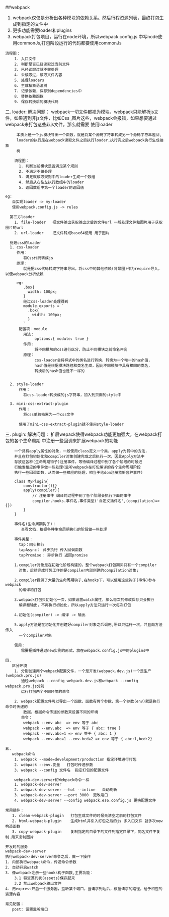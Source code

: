 ##webpack
  1. webpack仅仅是分析出各种模块的依赖关系。然后行程资源列表，最终打包生成到指定的文件中
  2. 更多功能需要loader和plugins
  3. webpack打包项目，运行在node环境，所以webpack.config.js
     中写node使用commonJs,打包阶段运行的代码都要使用commonJs


    流程图：
        1. 入口文件
        2. 判断是否已经读取过当前文件
        3. 已经读取过就不做处理
        4. 未读取过，读取文件内容
        5. 处理loaders
        6. 生成抽象语法树
        7. 记录依赖，保存到dependencies中
        8. 替换依赖函数
        9. 保存转换后的模块代码
  
  二. 
    loader:
        解决问题：
         webpack一切文件都视为模块，webpack只能解析js文件，如果遇到非js文件，比如Css
         ,图片这些，webpack会报错，如果想要通过webpack来打包这些非js文件，那么就需要
         使用loader

         本质上是一个js模块导出一个函数，就是将某个源码字符串转成另一个源码字符串返回,
         loader的执行是在webpack读取文件之后执行loader,执行完之后webpack执行生成抽象
         树

        流程图：
          1. 判断当前模块是否满足某个规则
          2. 不满足不做处理
          3. 满足就读取规则中的loader生成一个数组
          4. 然后从右往左执行数组中的loader 
          5. 返回数组中第一个loader的返回值
    
    eg:
       自实现loader -> my-loader
       使用webpack.config.js -> rules

      第三方loader
        1. file-loader   把文件输出获取输出之后的文件url 一般处理文件和图片用于获取图片的url
        2. url-loader    把文件转成base64使用 用于图片
        
      处理css的loader
      1. css-loader
         作用：
            将Css代码转成js
         原理：
            就是把css代码转成字符串导出，将css中的其他依赖(背景图)作为require导入，以便webpack分析依赖

         eg:
            .box{
              width: 100px;
            }
            经过css-loader处理得到
            module.exports = `
              .box{
                width: 100px;
              }
            `
          配置项：module
            用法：
                 options:{ module: true }
            作用：
                 将不同模块的css进行区分，防止不同模块之前命名冲突
            原理：
                 css-loader会将样式中的类名进行转换，转换为一个唯一的hash值，
                 hash值是根据模块路径和类名生成，因此不同模块中具有相同的类名，
                 转换后的hash值也是不一样的
                 
      
      2. style-loader
          作用：
            将css-loader转换成的js字符串，加入到页面的style中

      3. mini-css-extract-plugin
          作用：
            将css单独抽离为一个css文件

          使用了mini-css-extract-plugin就不使用style-loader
            

  三.
    plugin:
        解决问题：
            扩展wepack使得webpack功能更加强大，在webpack打包的各个生命周期
            中注册一些回调来扩展webpack的功能

        一个具有apply属性的对象，一般使用class定义一个类，apply为其中的方法，
        并且在打包初始化和compiler对象创建完成之后执行一次，因此Apply方法中
        存放这各种(生命周期钩子)注册事件，等待编译过程中到了各个阶段的时候进
        行触发相应的事件做一些处理(监听webpack在打包编译的各个生命周期阶段
        执行一些回调函数，从而做一些相应的处理，相当于给dom注册监听各种事件)

        class MyPlugin{
            constructor(){}
            apply(compiler){
                // 注册事件 编译的过程中到了各个阶段会执行下面的事件
                compiler.hooks.事件名.事件类型('自定义插件名',(compilation)=>{})
            }
        }

        事件名(生命周期钩子)：
           查看文档，根据各种生命周期执行的阶段做一些处理

        事件类型：
          tap：同步执行 
          tapAsync： 异步执行 传入回调函数
          tapPromise： 异步执行 返回promise

        1.compiler对象是在初始化阶段构建的，整个webpack打包期间只有一个compiler
          对象，后续完成打包工作的是compiler内部创建的compilation对象;

        2.compiler提供了大量的生命周期钩子,在hooks下，可以使用这些钩子(事件)参与webpack
          的编译和打包

        3.webpack打包只初始化一次，如果设置watch属性，那么每次的修改保存只会执行
          编译和输出，不再执行初始化，所以apply方法只运行一次每次打包

        4.初始化(compiler) -> 编译 -> 输出

        5.apply方法是在初始化并创建好compiler对象之后调用,所以只运行一次，并且向方法传入
          一个compiler对象

        使用：
           需要把插件通过new实例的形式，放在webpack.config.js中的plugins中

    四.
       区分环境
        1. 分别创建两个webpack配置文件，一个是开发(webpack.dev.js)一个是生产(webpack.pro.js)
           通过webpack --config webpack.dev.js和webpack --config webpack.pro.js分别
           运行打包两个不同环境的命令

        2. webpack配置文件可以导出一个函数，函数有两个参数，第一个参数(env)就是执行命令时传递的
            数据，根据命令传递的参数来设置不同的环境
           命令：
            webpack --env abc  => env 等于 abc
            webpack --env.abc  => env 等于 { abc: true }
            webpack --env.abc=1 => env 等于 { abc: 1 }
            webpack --env.abc=1 --env.bcd=2 => env 等于 { abc:1,bcd:2}

    五.
       webpack命令
        1. webpack --mode=development/production 指定环境进行打包
        2. webpack --env.变量   打包时传递参数
        3. webpack --config 文件名  指定打包的配置文件
        
        webpack-dev-server和Webpack命令一样
        1. webpack-dev-server
        2. webpack-dev-server --hot --inline   自动刷新
        3. webpack-dev-server --port 3000  更改端口
        4. webpack-dev-server --config webpack.es6.config.js 更换配置文件

    常用插件：
       1. clean-webpack-plugin   打包生成文件的时候先清空之前的打包文件
       2. html-webpack-plugin    生成html并引入打包之后的js 多入口文件 就多次new构造函数
       3. copy-webpack-plugin    复制指定的目录下的文件到指定目录下，同名文件不复制.用来复制图片
       
    开发时的服务
    webpack-dev-server
    执行webpack-dev-server命令之后，做一下操作
    1. 内部执行webpack命令，传递命令参数
    2. 自动开启watch
    3. 像webpack注册一些hooks钩子函数,主要功能：
        3.1 将资源列表(assets)保存起来
        3.2 禁止webpack输出文件
    4. 用express开启一个服务器，监听某个端口，当请求到达后，根据请求的路径，给予相应的资源内容

    常见配置：
       post: 设置监听端口


  